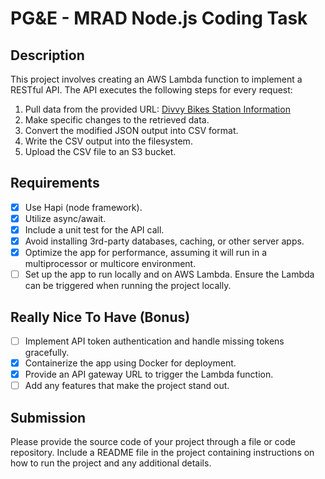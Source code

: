# PG&E - MRAD Node.js Coding Task

## Description

This project involves creating an AWS Lambda function to implement a RESTful API. The API executes the following steps for every request:

1. Pull data from the provided URL: [Divvy Bikes Station Information](https://gbfs.divvybikes.com/gbfs/en/station_information.json)
2. Make specific changes to the retrieved data.
3. Convert the modified JSON output into CSV format.
4. Write the CSV output into the filesystem.
5. Upload the CSV file to an S3 bucket.

## Requirements

- [x] Use Hapi (node framework).
- [x] Utilize async/await.
- [x] Include a unit test for the API call.
- [x] Avoid installing 3rd-party databases, caching, or other server apps.
- [x] Optimize the app for performance, assuming it will run in a multiprocessor or multicore environment.
- [ ] Set up the app to run locally and on AWS Lambda. Ensure the Lambda can be triggered when running the project locally.

## Really Nice To Have (Bonus)

- [ ] Implement API token authentication and handle missing tokens gracefully.
- [x] Containerize the app using Docker for deployment.
- [x] Provide an API gateway URL to trigger the Lambda function.
- [ ] Add any features that make the project stand out.

## Submission

Please provide the source code of your project through a file or code repository. Include a README file in the project containing instructions on how to run the project and any additional details.
